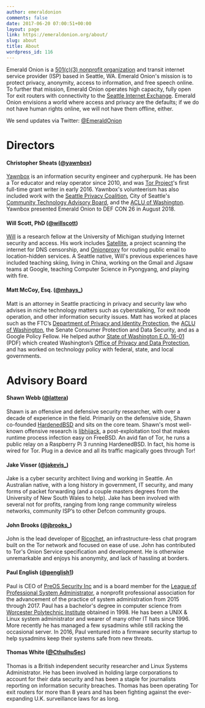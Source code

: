 ```yaml
---
author: emeraldonion
comments: false
date: 2017-06-20 07:00:51+00:00
layout: page
link: https://emeraldonion.org/about/
slug: about
title: About
wordpress_id: 116
---
```




Emerald Onion is a [501(c)(3) nonprofit organization](https://www.guidestar.org/profile/82-2009438) and transit internet service provider (ISP) based in Seattle, WA. Emerald Onion's mission is to protect privacy, anonymity, access to information, and free speech online. To further that mission, Emerald Onion operates high capacity, fully open Tor exit routers with connectivity to the [Seattle Internet Exchange](https://www.seattleix.net/). Emerald Onion envisions a world where access and privacy are the defaults; if we do not have human rights online, we will not have them offline, either.






We send updates via Twitter: [@EmeraldOnion](https://twitter.com/emeraldonion)








# Directors




#### Christopher Sheats ([@yawnbox](https://twitter.com/yawnbox))


[Yawnbox](https://yawnbox.com/) is an information security engineer and cypherpunk. He has been a Tor educator and relay operator since 2010, and was [Tor Project](https://torproject.org/)'s first full-time grant writer in early 2016. Yawnbox's volunteerism has also included work with the [Seattle Privacy Coalition](https://seattleprivacy.org/), City of Seattle's [Community Technology Advisory Board](https://www.seattle.gov/ctab), and the [ACLU of Washington](https://aclu-wa.org/). Yawnbox presented Emerald Onion to DEF CON 26 in August 2018.


#### Will Scott, PhD ([@willscott](https://twitter.com/willscott))


[Will](https://wills.co.tt/) is a research fellow at the University of Michigan studying Internet security and access. His work includes [Satellite](http://satellite.cs.washington.edu), a project scanning the internet for DNS censorship, and [Onionproxy](https://github.com/willscott/onionproxy) for routing public email to location-hidden services. A Seattle native, Will's previous experiences have included teaching skiing, living in China, working on the Gmail and Jigsaw teams at Google, teaching Computer Science in Pyongyang, and playing with fire.


#### Matt McCoy, Esq. ([**@mhays_**](https://twitter.com/mhays_))


Matt is an attorney in Seattle practicing in privacy and security law who advises in niche technology matters such as cyberstalking, Tor exit node operation, and other information security issues. Matt has worked at places such as the FTC’s [Department of Privacy and Identity Protection](https://www.ftc.gov/about-ftc/bureaus-offices/bureau-consumer-protection/our-divisions/division-privacy-and-identity), the [ACLU of Washington](https://aclu-wa.org/), the Senate Consumer Protection and Data Security, and as a Google Policy Fellow. He helped author [State of Washington E.O. 16-01](http://www.governor.wa.gov/sites/default/files/exe_order/eo_16-01.pdf) (PDF) which created Washington’s [Office of Privacy and Data Protection](https://privacy.wa.gov/), and has worked on technology policy with federal, state, and local governments.


# Advisory Board




#### Shawn Webb ([@lattera](https://twitter.com/lattera))




Shawn is an offensive and defensive security researcher, with over a decade of experience in the field. Primarily on the defensive side, Shawn co-founded [HardenedBSD](https://hardenedbsd.org/) and sits on the core team. Shawn's most well-known offensive research is [libhijack](https://github.com/SoldierX/libhijack), a post-exploitation tool that makes runtime process infection easy on FreeBSD. An avid fan of Tor, he runs a public relay on a Raspberry Pi 3 running HardenedBSD. In fact, his home is wired for Tor. Plug in a device and all its traffic magically goes through Tor!





#### Jake Visser ([@jakevis_](https://twitter.com/jakevis_))


Jake is a cyber security architect living and working in Seattle. An Australian native, with a long history in government, IT security, and many forms of packet forwarding (and a couple masters degrees from the University of New South Wales to help). Jake has been involved with several not for profits, ranging from long range community wireless networks, community ISP’s to other Defcon community groups.


#### John Brooks ([@jbrooks_](https://twitter.com/jbrooks_))


John is the lead developer of [Ricochet](https://ricochet.im), an infrastructure-less chat program built on the Tor network and focused on ease of use. John has contributed to Tor's Onion Service specification and development. He is otherwise unremarkable and enjoys his anonymity, and lack of hassling at borders.


#### Paul English ([@penglish1](https://twitter.com/penglish1))


Paul is CEO of [PreOS Security Inc](https://preossec.com/) and is a board member for the [League of Professional System Administrator](https://lopsa.org/), a nonprofit professional association for the advancement of the practice of system administration from 2015 through 2017. Paul has a bachelor's degree in computer science from [Worcester Polytechnic Institute](https://www.wpi.edu/) obtained in 1998. He has been a UNIX & Linux system administrator and wearer of many other IT hats since 1996. More recently he has managed a few sysadmins while still racking the occasional server. In 2016, Paul ventured into a firmware security startup to help sysadmins keep their systems safe from new threats.


#### Thomas White ([@CthulhuSec](https://twitter.com/CthulhuSec))




Thomas is a British independent security researcher and Linux Systems Administrator. He has been involved in holding large corporations to account for their data security and has been a staple for journalists reporting on information security breaches. Thomas has been operating Tor exit routers for more than 8 years and has been fighting against the ever-expanding U.K. surveillance laws for as long.

